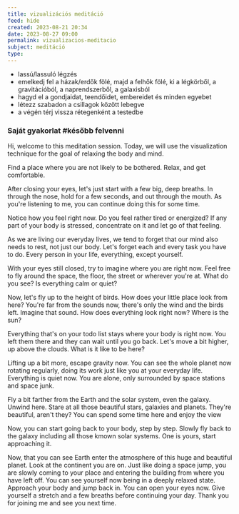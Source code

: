```yaml
---
title: vizualizációs meditáció
feed: hide
created: 2023-08-21 20:34
date: 2023-08-27 09:00
permalink: vizualizacios-meditacio
subject: meditáció
type: 
---
```


- lassú/lassuló légzés
- emelkedj fel a házak/erdők fölé, majd a felhők fölé, ki a légkörből, a gravitációból, a naprendszerből, a galaxisból
- hagyd el a gondjaidat, teendőidet, embereidet és minden egyebet
- létezz szabadon a csillagok között lebegve
- a végén térj vissza rétegenként a testedbe

### Saját gyakorlat #később felvenni

Hi, welcome to this meditation session. Today, we will use the visualization technique for the goal of relaxing the body and mind.

Find a place where you are not likely to be bothered. Relax, and get comfortable.

After closing your eyes, let's just start with a few big, deep breaths. In through the nose, hold for a few seconds, and out through the mouth. As you're listening to me, you can continue doing this for some time.

Notice how you feel right now. Do you feel rather tired or energized? If any part of your body is stressed, concentrate on it and let go of that feeling.

As we are living our everyday lives, we tend to forget that our mind also needs to rest, not just our body. Let's forget each and every task you have to do. Every person in your life, everything, except yourself.

With your eyes still closed, try to imagine where you are right now. Feel free to fly around the space, the floor, the street or wherever you're at. What do you see? Is everything calm or quiet?

Now, let's fly up to the height of birds. How does your little place look from here? You're far from the sounds now, there's only the wind and the birds left. Imagine that sound.
How does everything look right now? Where is the sun?

Everything that's on your todo list stays where your body is right now. You left them there and they can wait until you go back. Let's move a bit higher, up above the clouds. What is it like to be here?

Lifting up a bit more, escape gravity now. You can see the whole planet now rotating regularly, doing its work just like you at your everyday life. Everything is quiet now. You are alone, only surrounded by space stations and space junk.

Fly a bit farther from the Earth and the solar system, even the galaxy.
Unwind here. Stare at all those beautiful stars, galaxies and planets. They're beautiful, aren't they? You can spend some time here and enjoy the view

Now, you can start going back to your body, step by step. Slowly fly back to the galaxy including all those kmown solar systems. One is yours, start approaching it.

Now, that you can see Earth enter the atmosphere of this huge and beautiful planet. Look at the continent you are on. Just like doing a space jump, you are slowly coming to your place and entering the building from where you have left off. You can see yourself now being in a deeply relaxed state. Approach your body and jump back in. You can open your eyes now. Give yourself a stretch and a few breaths before continuing your day. Thank you for joining me and see you next time.